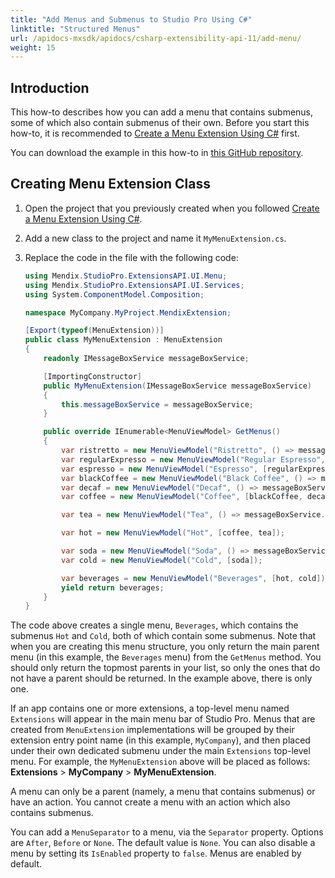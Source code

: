 ```yaml
---
title: "Add Menus and Submenus to Studio Pro Using C#"
linktitle: "Structured Menus"
url: /apidocs-mxsdk/apidocs/csharp-extensibility-api-11/add-menu/
weight: 15
---
```


## Introduction

This how-to describes how you can add a menu that contains submenus, some of which also contain submenus of their own. Before you start this how-to, it is recommended to [Create a Menu Extension Using C#](/apidocs-mxsdk/apidocs/csharp-extensibility-api-11/create-menu-extension/) first.

You can download the example in this how-to in [this GitHub repository](https://github.com/mendix/ExtensionAPI-Samples).

## Creating Menu Extension Class

1. Open the project that you previously created when you followed [Create a Menu Extension Using C#](/apidocs-mxsdk/apidocs/csharp-extensibility-api-11/create-menu-extension/).
2. Add a new class to the project and name it `MyMenuExtension.cs`.
3. Replace the code in the file with the following code:

    ```csharp
    using Mendix.StudioPro.ExtensionsAPI.UI.Menu;
    using Mendix.StudioPro.ExtensionsAPI.UI.Services;
    using System.ComponentModel.Composition;
    
    namespace MyCompany.MyProject.MendixExtension;
    
    [Export(typeof(MenuExtension))]
    public class MyMenuExtension : MenuExtension
    {
        readonly IMessageBoxService messageBoxService;
    
        [ImportingConstructor]
        public MyMenuExtension(IMessageBoxService messageBoxService)
        {
            this.messageBoxService = messageBoxService;
        }
    
        public override IEnumerable<MenuViewModel> GetMenus()
        {
            var ristretto = new MenuViewModel("Ristretto", () => messageBoxService.ShowInformation("Ristretto"));
            var regularExpresso = new MenuViewModel("Regular Espresso", () => messageBoxService.ShowInformation("Regular Espresso"));
            var espresso = new MenuViewModel("Espresso", [regularExpresso, ristretto]);
            var blackCoffee = new MenuViewModel("Black Coffee", () => messageBoxService.ShowInformation("Black Coffee"));
            var decaf = new MenuViewModel("Decaf", () => messageBoxService.ShowInformation("Decaf")) { Separator = MenuSeparator.After };
            var coffee = new MenuViewModel("Coffee", [blackCoffee, decaf, espresso]);
    
            var tea = new MenuViewModel("Tea", () => messageBoxService.ShowInformation("Tea"));
    
            var hot = new MenuViewModel("Hot", [coffee, tea]);
    
            var soda = new MenuViewModel("Soda", () => messageBoxService.ShowInformation("Soda"));
            var cold = new MenuViewModel("Cold", [soda]);
    
            var beverages = new MenuViewModel("Beverages", [hot, cold]);
            yield return beverages;
        }
    }
    ```

The code above creates a single menu, `Beverages`, which contains the submenus `Hot` and `Cold`, both of which contain some submenus. Note that when you are creating this menu structure, you only return the main parent menu (in this example, the `Beverages` menu) from the `GetMenus` method. You should only return the topmost parents in your list, so only the ones that do not have a parent should be returned. In the example above, there is only one.

If an app contains one or more extensions, a top-level menu named `Extensions` will appear in the main menu bar of Studio Pro. Menus that are created from `MenuExtension` implementations will be grouped by their extension entry point name (in this example, `MyCompany`), and then placed under their own dedicated submenu under the main `Extensions` top-level menu. For example, the `MyMenuExtension` above will be placed as follows: **Extensions** > **MyCompany** > **MyMenuExtension**.

A menu can only be a parent (namely, a menu that contains submenus) or have an action. You cannot create a menu with an action which also contains submenus.

You can add a `MenuSeparator` to a menu, via the `Separator` property. Options are `After`, `Before` or `None`. The default value is `None`. You can also disable a menu by setting its `IsEnabled` property to `false`. Menus are enabled by default.
